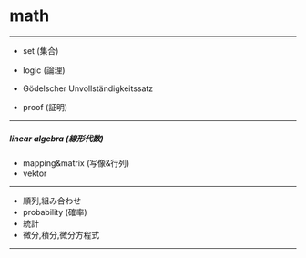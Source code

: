 # math
***
* set (集合)  
* logic (論理)
* Gödelscher Unvollständigkeitssatz

* proof (証明)
***
##### linear algebra (線形代数)
* mapping&matrix (写像&行列)
* vektor
***
* 順列,組み合わせ
* probability (確率)
* 統計  
* 微分,積分,微分方程式
***
